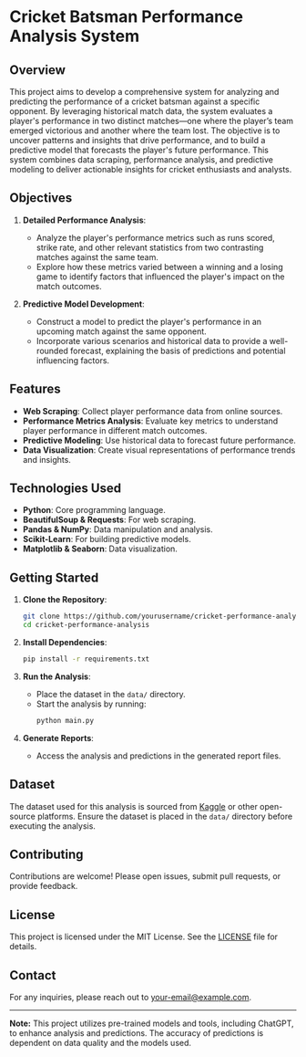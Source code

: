 # Cricket Batsman Performance Analysis System

## Overview

This project aims to develop a comprehensive system for analyzing and predicting the performance of a cricket batsman against a specific opponent. By leveraging historical match data, the system evaluates a player's performance in two distinct matches—one where the player’s team emerged victorious and another where the team lost. The objective is to uncover patterns and insights that drive performance, and to build a predictive model that forecasts the player's future performance. This system combines data scraping, performance analysis, and predictive modeling to deliver actionable insights for cricket enthusiasts and analysts.

## Objectives

1. **Detailed Performance Analysis**:
    - Analyze the player's performance metrics such as runs scored, strike rate, and other relevant statistics from two contrasting matches against the same team. 
    - Explore how these metrics varied between a winning and a losing game to identify factors that influenced the player's impact on the match outcomes.

2. **Predictive Model Development**:
    - Construct a model to predict the player's performance in an upcoming match against the same opponent. 
    - Incorporate various scenarios and historical data to provide a well-rounded forecast, explaining the basis of predictions and potential influencing factors.

## Features

- **Web Scraping**: Collect player performance data from online sources.
- **Performance Metrics Analysis**: Evaluate key metrics to understand player performance in different match outcomes.
- **Predictive Modeling**: Use historical data to forecast future performance.
- **Data Visualization**: Create visual representations of performance trends and insights.

## Technologies Used

- **Python**: Core programming language.
- **BeautifulSoup & Requests**: For web scraping.
- **Pandas & NumPy**: Data manipulation and analysis.
- **Scikit-Learn**: For building predictive models.
- **Matplotlib & Seaborn**: Data visualization.

## Getting Started

1. **Clone the Repository**:
    ```bash
    git clone https://github.com/yourusername/cricket-performance-analysis.git
    cd cricket-performance-analysis
    ```

2. **Install Dependencies**:
    ```bash
    pip install -r requirements.txt
    ```

3. **Run the Analysis**:
    - Place the dataset in the `data/` directory.
    - Start the analysis by running:
        ```bash
        python main.py
        ```

4. **Generate Reports**:
    - Access the analysis and predictions in the generated report files.

## Dataset

The dataset used for this analysis is sourced from [Kaggle]([https://www.kaggle.com/datasets](https://www.kaggle.com/datasets/kalaikumarr/cricket-series-ranking/data)) or other open-source platforms. Ensure the dataset is placed in the `data/` directory before executing the analysis.

## Contributing

Contributions are welcome! Please open issues, submit pull requests, or provide feedback.

## License

This project is licensed under the MIT License. See the [LICENSE](LICENSE) file for details.

## Contact

For any inquiries, please reach out to [your-email@example.com](mailto:your-email@example.com).

---

**Note:** This project utilizes pre-trained models and tools, including ChatGPT, to enhance analysis and predictions. The accuracy of predictions is dependent on data quality and the models used.
